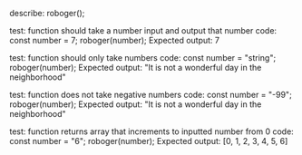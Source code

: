 describe: roboger();

test: function should take a number input and output that number
code: 
const number = 7;
roboger(number);
Expected output: 7

test: function should only take numbers
code:
const number = "string";
roboger(number);
Expected output: "It is not a wonderful day in the neighborhood"

test: function does not take negative numbers
code:
const number = "-99";
roboger(number);
Expected output: "It is not a wonderful day in the neighborhood"

test: function returns array that increments to inputted number from 0
code:
const number = "6";
roboger(number);
Expected output: [0, 1, 2, 3, 4, 5, 6]